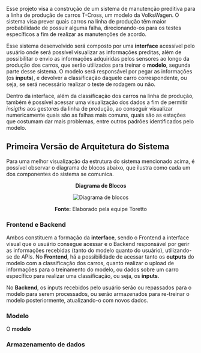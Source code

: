 Esse projeto visa a construção de um sistema de manutenção preditiva para a linha de produção de carros T-Cross, um modelo da VolksWagen. O sistema visa prever quais carros na linha de produção têm maior probabilidade de possuir alguma falha, direcionando-os para os testes específicos a fim de realizar as manutenções de acordo.

Esse sistema desenvolvido será composto por uma **interface** acessível pelo usuário onde será possível visualizar as informações preditas, além de possibilitar o envio as informações adquiridas pelos sensores ao longo da produção dos carros, que serão utilizados para treinar o **modelo**, segunda parte desse sistema. O modelo será responsável por pegar as informações (os **inputs**), e devolver a classificação daquele carro correspondente, ou seja, se será necessário realizar o teste de rodagem ou não. 

Dentro da interface, além da classificação dos carros na linha de produção, também é possível acessar uma visualização dos dados a fim de permitir *insigths* aos gestores da linha de produção, ao conseguir visualizar numericamente quais são as falhas mais comuns, quais são as estações que costumam dar mais problemas, entre outros padrões identificados pelo modelo.



## Primeira Versão de Arquitetura do Sistema

Para uma melhor visualização da estrutura do sistema mencionado acima, é possível observar o diagrama de blocos abaixo, que ilustra como cada um dos componentes do sistema se comunica. 


<div align="center">

**Diagrama de Blocos**

![Diagrama de blocos](/img/Diagrama-de-blocos.png)

**Fonte:** Elaborado pela equipe Toretto 

</div>

### Frontend e Backend
Ambos constituem a formação da **interface**, sendo o Frontend a interface visual que o usuário consegue acessar e o Backend responsável por gerir as informações recebidas (tanto do modelo quanto do usuário), utilizando-se de APIs.
No **Frontend**, há a possibilidade de acessar tanto os **outputs** do modelo com a classificação dos carros, quanto realizar o upload de informações para o treinamento do modelo, ou dados sobre um carro específico para realizar uma classificação, ou seja, os **inputs**.

No **Backend**, os inputs recebidos pelo usuário serão ou repassados para o modelo para serem processados, ou serão armazenados para re-treinar o modelo posteriormente, atualizando-o com novos dados.

### Modelo
O **modelo** 


### Armazenamento de dados